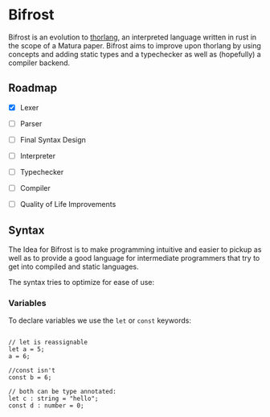 # Bifrost

Bifrost is an evolution to [thorlang](https://github.com/Adotweb/thorlang), an interpreted language written in rust in the scope of a Matura paper.
Bifrost aims to improve upon thorlang by using concepts and adding static types and a typechecker as well as (hopefully) a compiler backend.

## Roadmap
- [x] Lexer
- [ ] Parser
- [ ] Final Syntax Design
- [ ] Interpreter
- [ ] Typechecker
- [ ] Compiler
- [ ] Quality of Life Improvements



## Syntax
The Idea for Bifrost is to make programming intuitive and easier to pickup as well as to provide a good language for intermediate programmers that try to get into compiled and static languages.

The syntax tries to optimize for ease of use: 

### Variables
To declare variables we use the `let` or `const` keywords:
```thorlang 

// let is reassignable
let a = 5;
a = 6;

//const isn't
const b = 6;

// both can be type annotated: 
let c : string = "hello";
const d : number = 0;
```


